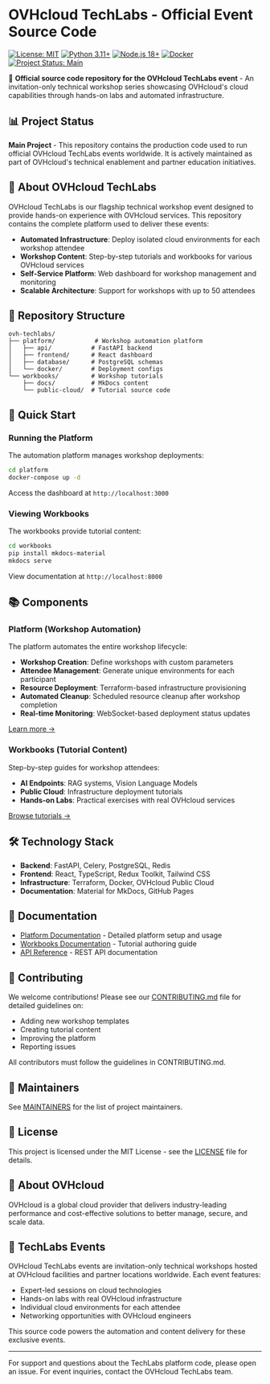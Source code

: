 # OVHcloud TechLabs - Official Event Source Code

[![License: MIT](https://img.shields.io/badge/License-MIT-yellow.svg)](https://opensource.org/licenses/MIT)
[![Python 3.11+](https://img.shields.io/badge/python-3.11+-blue.svg)](https://www.python.org/downloads/release/python-311/)
[![Node.js 18+](https://img.shields.io/badge/node.js-18+-green.svg)](https://nodejs.org/)
[![Docker](https://img.shields.io/badge/docker-required-blue.svg)](https://www.docker.com/)
[![Project Status: Main](https://img.shields.io/badge/Project%20Status-Main%20Project-green.svg)](https://github.com/ovhcloud/ovh-techlabs)

🚀 **Official source code repository for the OVHcloud TechLabs event** - An invitation-only technical workshop series showcasing OVHcloud's cloud capabilities through hands-on labs and automated infrastructure.

## 📊 Project Status

**Main Project** - This repository contains the production code used to run official OVHcloud TechLabs events worldwide. It is actively maintained as part of OVHcloud's technical enablement and partner education initiatives.

## 🎯 About OVHcloud TechLabs

OVHcloud TechLabs is our flagship technical workshop event designed to provide hands-on experience with OVHcloud services. This repository contains the complete platform used to deliver these events:

- **Automated Infrastructure**: Deploy isolated cloud environments for each workshop attendee
- **Workshop Content**: Step-by-step tutorials and workbooks for various OVHcloud services
- **Self-Service Platform**: Web dashboard for workshop management and monitoring
- **Scalable Architecture**: Support for workshops with up to 50 attendees

## 📁 Repository Structure

```
ovh-techlabs/
├── platform/           # Workshop automation platform
│   ├── api/           # FastAPI backend
│   ├── frontend/      # React dashboard
│   ├── database/      # PostgreSQL schemas
│   └── docker/        # Deployment configs
└── workbooks/         # Workshop tutorials
    ├── docs/          # MkDocs content
    └── public-cloud/  # Tutorial source code
```

## 🚀 Quick Start

### Running the Platform

The automation platform manages workshop deployments:

```bash
cd platform
docker-compose up -d
```

Access the dashboard at `http://localhost:3000`

### Viewing Workbooks

The workbooks provide tutorial content:

```bash
cd workbooks
pip install mkdocs-material
mkdocs serve
```

View documentation at `http://localhost:8000`

## 📚 Components

### Platform (Workshop Automation)

The platform automates the entire workshop lifecycle:

- **Workshop Creation**: Define workshops with custom parameters
- **Attendee Management**: Generate unique environments for each participant
- **Resource Deployment**: Terraform-based infrastructure provisioning
- **Automated Cleanup**: Scheduled resource cleanup after workshop completion
- **Real-time Monitoring**: WebSocket-based deployment status updates

[Learn more →](platform/README.md)

### Workbooks (Tutorial Content)

Step-by-step guides for workshop attendees:

- **AI Endpoints**: RAG systems, Vision Language Models
- **Public Cloud**: Infrastructure deployment tutorials
- **Hands-on Labs**: Practical exercises with real OVHcloud services

[Browse tutorials →](workbooks/README.md)

## 🛠️ Technology Stack

- **Backend**: FastAPI, Celery, PostgreSQL, Redis
- **Frontend**: React, TypeScript, Redux Toolkit, Tailwind CSS
- **Infrastructure**: Terraform, Docker, OVHcloud Public Cloud
- **Documentation**: Material for MkDocs, GitHub Pages

## 📖 Documentation

- [Platform Documentation](platform/README.md) - Detailed platform setup and usage
- [Workbooks Documentation](workbooks/README.md) - Tutorial authoring guide
- [API Reference](platform/api/README.md) - REST API documentation

## 🤝 Contributing

We welcome contributions! Please see our [CONTRIBUTING.md](CONTRIBUTING.md) file for detailed guidelines on:

- Adding new workshop templates
- Creating tutorial content
- Improving the platform
- Reporting issues

All contributors must follow the guidelines in CONTRIBUTING.md.

## 👥 Maintainers

See [MAINTAINERS](MAINTAINERS) for the list of project maintainers.

## 📄 License

This project is licensed under the MIT License - see the [LICENSE](LICENSE) file for details.

## 🏢 About OVHcloud

OVHcloud is a global cloud provider that delivers industry-leading performance and cost-effective solutions to better manage, secure, and scale data.

## 🎪 TechLabs Events

OVHcloud TechLabs events are invitation-only technical workshops hosted at OVHcloud facilities and partner locations worldwide. Each event features:

- Expert-led sessions on cloud technologies
- Hands-on labs with real OVHcloud infrastructure
- Individual cloud environments for each attendee
- Networking opportunities with OVHcloud engineers

This source code powers the automation and content delivery for these exclusive events.

---

For support and questions about the TechLabs platform code, please open an issue. For event inquiries, contact the OVHcloud TechLabs team.